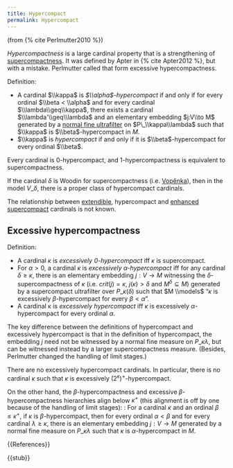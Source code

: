 ```yaml
---
title: Hypercompact
permalink: Hypercompact
---
```


(from {% cite Perlmutter2010 %})

*Hypercompactness* is a large cardinal property that is a strengthening of [supercompactness](Supercompact "Supercompact"). It was defined by Apter in {% cite Apter2012 %}, but with a mistake. Perlmutter called that form excessive hypercompactness.

Definition:
-   A cardinal $\\kappa$ is *$\\alpha$-hypercompact* if and only if for every ordinal $\\beta < \\alpha$ and for every cardinal $\\lambda\\geq\\kappa$, there exists a cardinal $\\lambda'\\geq\\lambda$ and an elementary embedding $j:V\\to M$ generated by a [normal fine ultrafilter](Filter "Filter") on $P\_\\kappa\\lambda$ such that $\\kappa$ is $\\beta$-hypercompact in $M$.
-   $\\kappa$ is *hypercompact* if and only if it is $\\beta$-hypercompact for every ordinal $\\beta$.

Every cardinal is 0-hypercompact, and 1-hypercompactness is equivalent to supercompactness.

If the cardinal $δ$ is Woodin for supercompactness (i.e. [Vopěnka](Vopenka "Vopenka")), then in the model $V\_δ$, there is a proper class of hypercompact cardinals.

The relationship between [extendible](Extendible "Extendible"), hypercompact and [enhanced supercompact](Supercompact#Enhanced_supercompact_cardinals "Supercompact#Enhanced supercompact cardinals") cardinals is not known.

## Excessive hypercompactness
Definition:
-   A cardinal $κ$ is *excessively $0$-hypercompact* iff $κ$ is supercompact.
-   For $α > 0$, a cardinal $κ$ is *excessively $α$-hypercompact* iff for any cardinal $δ ≥ κ$, there is an elementary embedding $j : V → M$ witnessing the $δ$-supercompactness of $κ$ (i.e. $crit(j) = κ$, $j(κ) > δ$ and $M^δ ⊆ M$) generated by a supercompact ultrafilter over $P\_κ (δ)$ such that $M \\models$ “$κ$ is excessively $β$-hypercompact for every $β < α$”.
-   A cardinal κ is *excessively hypercompact* iff $κ$ is excessively $α$-hypercompact for every ordinal $α$.

The key difference between the definitions of hypercompact and excessively hypercompact is that in the definition of hypercompact, the embedding $j$ need not be witnessed by a normal fine measure on $P\_κλ$, but can be witnessed instead by a larger supercompactness measure. (Besides, Perlmutter changed the handling of limit stages.)

There are no excessively hypercompact cardinals. In particular, there is no cardinal $κ$ such that $κ$ is excessively $(2^κ)^+$-hypercompact.

On the other hand, the $β$-hypercompactness and excessive $β$-hypercompactness hierarchies align below $κ^+$ (this alignment is off by one because of the handling of limit stages):
:   For a cardinal $κ$ and an ordinal $β ≤ κ^+$, if $κ$ is $β$-hypercompact, then for every ordinal $α < β$ and for every cardinal $λ ≥ κ$, there is an elementary embedding $j : V → M$ generated by a normal fine measure on $P\_κ λ$ such that $κ$ is $α$-hypercompact in $M$.

{{References}}

{{stub}}
